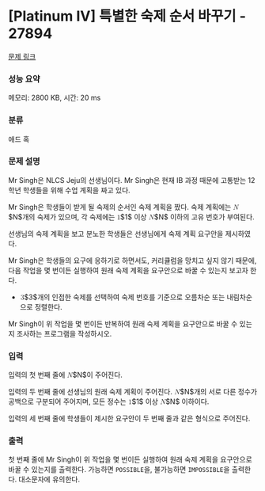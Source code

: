 # [Platinum IV] 특별한 숙제 순서 바꾸기 - 27894 

[문제 링크](https://www.acmicpc.net/problem/27894) 

### 성능 요약

메모리: 2800 KB, 시간: 20 ms

### 분류

애드 혹

### 문제 설명

<p>Mr Singh은 NLCS Jeju의 선생님이다. Mr Singh은 현재 IB 과정 때문에 고통받는 12학년 학생들을 위해 수업 계획을 짜고 있다.</p>

<p>Mr Singh은 학생들이 받게 될 숙제의 순서인 숙제 계획을 짰다. 숙제 계획에는 <mjx-container class="MathJax" jax="CHTML" style="font-size: 99.9%; position: relative;"><mjx-math class="MJX-TEX" aria-hidden="true"><mjx-mi class="mjx-i"><mjx-c class="mjx-c1D441 TEX-I"></mjx-c></mjx-mi></mjx-math><mjx-assistive-mml unselectable="on" display="inline"><math xmlns="http://www.w3.org/1998/Math/MathML"><mi>N</mi></math></mjx-assistive-mml><span aria-hidden="true" class="no-mathjax mjx-copytext">$N$</span></mjx-container>개의 숙제가 있으며, 각 숙제에는 <mjx-container class="MathJax" jax="CHTML" style="font-size: 99.9%; position: relative;"><mjx-math class="MJX-TEX" aria-hidden="true"><mjx-mn class="mjx-n"><mjx-c class="mjx-c31"></mjx-c></mjx-mn></mjx-math><mjx-assistive-mml unselectable="on" display="inline"><math xmlns="http://www.w3.org/1998/Math/MathML"><mn>1</mn></math></mjx-assistive-mml><span aria-hidden="true" class="no-mathjax mjx-copytext">$1$</span></mjx-container> 이상 <mjx-container class="MathJax" jax="CHTML" style="font-size: 99.9%; position: relative;"><mjx-math class="MJX-TEX" aria-hidden="true"><mjx-mi class="mjx-i"><mjx-c class="mjx-c1D441 TEX-I"></mjx-c></mjx-mi></mjx-math><mjx-assistive-mml unselectable="on" display="inline"><math xmlns="http://www.w3.org/1998/Math/MathML"><mi>N</mi></math></mjx-assistive-mml><span aria-hidden="true" class="no-mathjax mjx-copytext">$N$</span></mjx-container> 이하의 고유 번호가 부여된다.</p>

<p>선생님의 숙제 계획을 보고 분노한 학생들은 선생님에게 숙제 계획 요구안을 제시하였다.</p>

<p>Mr Singh은 학생들의 요구에 응하기로 하면서도, 커리큘럼을 망치고 싶지 않기 때문에, 다음 작업을 몇 번이든 실행하여 원래 숙제 계획을 요구안으로 바꿀 수 있는지 보고자 한다.</p>

<ul>
	<li><mjx-container class="MathJax" jax="CHTML" style="font-size: 99.9%; position: relative;"> <mjx-math class="MJX-TEX" aria-hidden="true"><mjx-mn class="mjx-n"><mjx-c class="mjx-c33"></mjx-c></mjx-mn></mjx-math><mjx-assistive-mml unselectable="on" display="inline"><math xmlns="http://www.w3.org/1998/Math/MathML"><mn>3</mn></math></mjx-assistive-mml><span aria-hidden="true" class="no-mathjax mjx-copytext">$3$</span></mjx-container>개의 인접한 숙제를 선택하여 숙제 번호를 기준으로 오름차순 또는 내림차순으로 정렬한다.</li>
</ul>

<p>Mr Singh이 위 작업을 몇 번이든 반복하여 원래 숙제 계획을 요구안으로 바꿀 수 있는지 조사하는 프로그램을 작성하시오.</p>

### 입력 

 <p>입력의 첫 번째 줄에 <mjx-container class="MathJax" jax="CHTML" style="font-size: 99.9%; position: relative;"><mjx-math class="MJX-TEX" aria-hidden="true"><mjx-mi class="mjx-i"><mjx-c class="mjx-c1D441 TEX-I"></mjx-c></mjx-mi></mjx-math><mjx-assistive-mml unselectable="on" display="inline"><math xmlns="http://www.w3.org/1998/Math/MathML"><mi>N</mi></math></mjx-assistive-mml><span aria-hidden="true" class="no-mathjax mjx-copytext">$N$</span></mjx-container>이 주어진다.</p>

<p>입력의 두 번째 줄에 선생님의 원래 숙제 계획이 주어진다. <mjx-container class="MathJax" jax="CHTML" style="font-size: 99.9%; position: relative;"><mjx-math class="MJX-TEX" aria-hidden="true"><mjx-mi class="mjx-i"><mjx-c class="mjx-c1D441 TEX-I"></mjx-c></mjx-mi></mjx-math><mjx-assistive-mml unselectable="on" display="inline"><math xmlns="http://www.w3.org/1998/Math/MathML"><mi>N</mi></math></mjx-assistive-mml><span aria-hidden="true" class="no-mathjax mjx-copytext">$N$</span></mjx-container>개의 서로 다른 정수가 공백으로 구분되어 주어지며, 모든 정수는 <mjx-container class="MathJax" jax="CHTML" style="font-size: 99.9%; position: relative;"><mjx-math class="MJX-TEX" aria-hidden="true"><mjx-mn class="mjx-n"><mjx-c class="mjx-c31"></mjx-c></mjx-mn></mjx-math><mjx-assistive-mml unselectable="on" display="inline"><math xmlns="http://www.w3.org/1998/Math/MathML"><mn>1</mn></math></mjx-assistive-mml><span aria-hidden="true" class="no-mathjax mjx-copytext">$1$</span></mjx-container> 이상 <mjx-container class="MathJax" jax="CHTML" style="font-size: 99.9%; position: relative;"><mjx-math class="MJX-TEX" aria-hidden="true"><mjx-mi class="mjx-i"><mjx-c class="mjx-c1D441 TEX-I"></mjx-c></mjx-mi></mjx-math><mjx-assistive-mml unselectable="on" display="inline"><math xmlns="http://www.w3.org/1998/Math/MathML"><mi>N</mi></math></mjx-assistive-mml><span aria-hidden="true" class="no-mathjax mjx-copytext">$N$</span></mjx-container> 이하이다.</p>

<p>입력의 세 번째 줄에 학생들이 제시한 요구안이 두 번째 줄과 같은 형식으로 주어진다.</p>

### 출력 

 <p>첫 번째 줄에 Mr Singh이 위 작업을 몇 번이든 실행하여 원래 숙제 계획을 요구안으로 바꿀 수 있는지를 출력한다. 가능하면 <code>POSSIBLE</code>을, 불가능하면 <code>IMPOSSIBLE</code>을 출력한다. 대소문자에 유의한다.</p>

